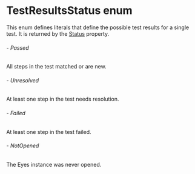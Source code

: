 # TestResultsStatus enum
This enum defines literals that define the possible test results for a single test. It is returned by the [Status](./testresults#getstatus-property) property. 
###### - Passed 
 All steps in the test matched or are new. 
 ###### - Unresolved 
 At least one step in the test needs resolution. 
 ###### - Failed 
 At least one step in the test failed. 
 ###### - NotOpened 
 The Eyes instance was never opened. 
 